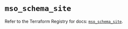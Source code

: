 # `mso_schema_site`

Refer to the Terraform Registry for docs: [`mso_schema_site`](https://registry.terraform.io/providers/ciscodevnet/mso/1.5.3/docs/resources/schema_site).
